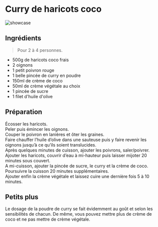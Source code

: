 # Curry de haricots coco

![showcase](http://123veggie.fr/wp-content/uploads/2015/08/IMG_0048-850x400.jpg)

## Ingrédients

> Pour 2 à 4 personnes.

* 500g de haricots coco frais
* 2 oignons
* 1 petit poivron rouge
* 1 belle pincée de curry en poudre
* 150ml de crème de coco
* 50ml de crème végétale au choix
* 1 pincée de sucre
* 1 filet d'huile d'olive

## Préparation

Écosser les haricots.  
Peler puis émincer les oignons.  
Couper le poivron en lanières et ôter les graines.  
Faire chauffer l’huile d’olive dans une sauteuse puis y faire revenir les oignons jusqu’à ce qu’ils soient translucides.  
Après quelques minutes de cuisson, ajouter les poivrons, saler/poivrer.  
Ajouter les haricots, couvrir d’eau à mi-hauteur puis laisser mijoter 20 minutes sous couvert.  
A mi-cuisson, ajouter la pincée de sucre, le curry et la crème de coco.  
Poursuivre la cuisson 20 minutes supplémentaires.  
Ajouter enfin la crème végétale et laissez cuire une dernière fois 5 à 10 minutes.

## Petits plus

Le dosage de la poudre de curry se fait évidemment au goût et selon les sensibilités de chacun. De même, vous pouvez mettre plus de crème de coco et ne pas mettre de crème végétale.
